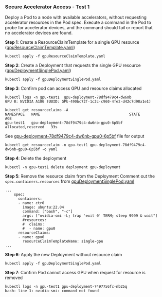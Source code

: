 ### Secure Accelerator Access - Test 1

Deploy a Pod to a node with available accelerators, without requesting accelerator resources in the Pod spec.
Execute a command in the Pod to probe for accelerator devices, and the command should fail or report that no accelerator
devices are found.

**Step 1**: Create a ResourceClaimTemplate for a single GPU resource ([gpuResourceClaimTemplate.yaml](./gpuResourceClaimTemplate.yaml))

```
kubectl apply -f gpuResourceClaimTemplate.yaml
```

**Step 2**: Create a Deployment that requests the single GPU resource ([gpuDeploymentSinglePod.yaml](./gpuDeploymentSinglePod.yaml))

```
kubectl apply -f gpuDeploymentSinglePod.yaml
```

**Step 3**: Confirm pod can access GPU and resource claims allocated
```
kubectl logs -n gpu-test1  gpu-deployment-78df9479c4-dw6nb
GPU 0: NVIDIA A10G (UUID: GPU-490bc72f-1c3c-c960-4fe2-d42c7d90a1e1)
```
```
kubectl get resourceclaims -A
NAMESPACE   NAME                                         STATE                AGE
gpu-test1   gpu-deployment-78df9479c4-dw6nb-gpu0-6p5bf   allocated,reserved   33s
```
See [gpu-deployment-78df9479c4-dw6nb-gpu0-6p5bf](./gpu-deployment-78df9479c4-dw6nb-gpu0-6p5bf) file for output
```
kubectl get resourceclaim -n gpu-test1 gpu-deployment-78df9479c4-dw6nb-gpu0-6p5bf -o yaml
```

**Step 4**: Delete the deployment

```
kubectl -n gpu-test1 delete deployment gpu-deployment
```

**Step 5**: Remove the resource claim from the Deployment
Comment out the `spec.containers.resources` from [gpuDeploymentSinglePod.yaml](./gpuDeploymentSinglePod.yaml)


```
...
    spec:
      containers:
      - name: ctr0
        image: ubuntu:22.04
        command: ["bash", "-c"]
        args: ["nvidia-smi -L; trap 'exit 0' TERM; sleep 9999 & wait"]
        #resources:
        #  claims:
        #  - name: gpu0
      resourceClaims:
      - name: gpu0
        resourceClaimTemplateName: single-gpu
...
```

**Step 6**: Apply the new Deployment without resource claim

```
kubectl apply -f gpuDeploymentSinglePod.yaml
```

**Step 7**: Confirm Pod cannot access GPU when request for resource is removed

```
kubectl logs -n gpu-test1 gpu-deployment-7497756fc-nb25q
bash: line 1: nvidia-smi: command not found
```
